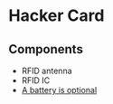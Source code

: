 # Hacker Card

## Components

- RFID antenna
- RFID IC
- [A battery is optional](../ingredients/battery.md)